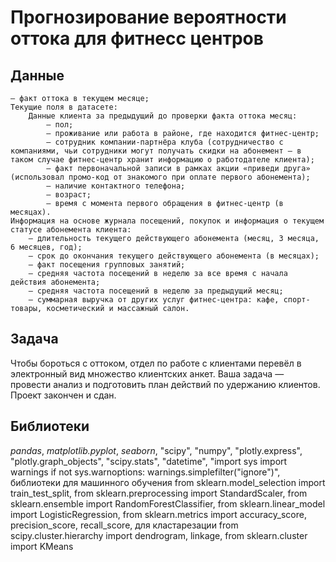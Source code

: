 # Прогнозирование вероятности оттока для фитнесс центров

## Данные

    — факт оттока в текущем месяце;
    Текущие поля в датасете:
        Данные клиента за предыдущий до проверки факта оттока месяц:
            — пол;
            — проживание или работа в районе, где находится фитнес-центр;
            — сотрудник компании-партнёра клуба (сотрудничество с компаниями, чьи сотрудники могут получать скидки на абонемент — в таком случае фитнес-центр хранит информацию о работодателе клиента);
            — факт первоначальной записи в рамках акции «приведи друга» (использовал промо-код от знакомого при оплате первого абонемента);
            — наличие контактного телефона;
            — возраст;
            — время с момента первого обращения в фитнес-центр (в месяцах).
    Информация на основе журнала посещений, покупок и информация о текущем статусе абонемента клиента:
        — длительность текущего действующего абонемента (месяц, 3 месяца, 6 месяцев, год);
        — срок до окончания текущего действующего абонемента (в месяцах);
        — факт посещения групповых занятий;
        — средняя частота посещений в неделю за все время с начала действия абонемента;
        — средняя частота посещений в неделю за предыдущий месяц;
        — суммарная выручка от других услуг фитнес-центра: кафе, спорт-товары, косметический и массажный салон.

## Задача

Чтобы бороться с оттоком, отдел по работе с клиентами перевёл в электронный вид множество клиентских анкет. Ваша задача — провести анализ и подготовить план действий по удержанию клиентов. 
Проект закончен и сдан.

## Библиотеки

*pandas*, *matplotlib.pyplot*, *seaborn*, "scipy", "numpy", "plotly.express", "plotly.graph_objects", "scipy.stats", "datetime", "import sys import warnings if not sys.warnoptions: warnings.simplefilter("ignore")", библиотеки для машинного обучения from sklearn.model_selection import train_test_split, from sklearn.preprocessing import StandardScaler, from sklearn.ensemble import RandomForestClassifier, from sklearn.linear_model import LogisticRegression, from sklearn.metrics import accuracy_score,  precision_score, recall_score, для кластарезации from scipy.cluster.hierarchy import dendrogram, linkage, from sklearn.cluster import KMeans
